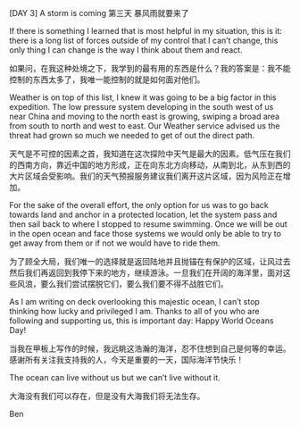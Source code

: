  [DAY 3] A storm is coming
第三天 暴风雨就要来了

If there is something I learned that is most helpful in my situation, this is it: there is a long list of forces outside of my control that I can’t change, this only thing I can change is the way I think about them and react.

如果问，在我这种处境之下，我学到的最有用的东西是什么？我的答案是：我不能控制的东西太多了，我唯一能控制的就是如何面对他们。

Weather is on top of this list, I knew it was going to be a big factor in this expedition. The low pressure system developing in the south west of us near China and moving to the north east is growing, swiping a broad area from south to north and west to east. Our Weather service advised us the threat had grown so much we needed to get of out the direct path.

天气是不可控的因素之首，我知道在这次探险中天气是最大的因素。低气压在我们的西南方向，靠近中国的地方形成，正在向东北方向移动，从南到北，从东到西的大片区域会受影响。我们的天气预报服务建议我们离开这片区域，因为风险正在增加。

For the sake of the overall effort, the only option for us was to go back towards land and anchor in a protected location, let the system pass and then sail back to where I stopped to resume swimming. Once we will be out in the open ocean and face those systems we would only be able to try to get away from them or if not we would have to ride them.

为了顾全大局，我们唯一的选择就是返回陆地并且抛锚在有保护的区域，让风过去然后我们再返回到我停下来的地方，继续游泳。一旦我们在开阔的海洋里，面对这些风浪，要么我们尝试摆脱它们，要么我们要不得不战胜它们。

As I am writing on deck overlooking this majestic ocean, I can’t stop thinking how lucky and privileged I am. Thanks to all of you who are following and supporting us, this is important day: Happy World Oceans Day!

当我在甲板上写作的时候，我远眺这浩瀚的海洋，忍不住想到自己是何等的幸运。感谢所有关注我支持我的人，今天是重要的一天，国际海洋节快乐！

The ocean can live without us but we can’t live without it.

大海没有我们可以存在，但是没有大海我们将无法生存。

Ben

